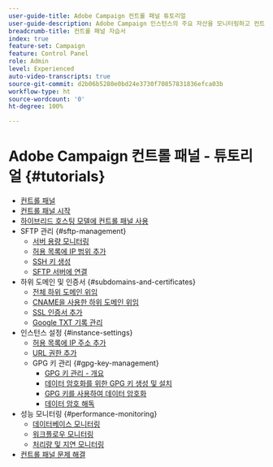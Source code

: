 ```yaml
---
user-guide-title: Adobe Campaign 컨트롤 패널 튜토리얼
user-guide-description: Adobe Campaign 인스턴스의 주요 자산을 모니터링하고 컨트롤 패널에서 관리 작업을 수행하는 방법에 대해 알아봅니다.
breadcrumb-title: 컨트롤 패널 자습서
index: true
feature-set: Campaign
feature: Control Panel
role: Admin
level: Experienced
auto-video-transcripts: true
source-git-commit: d2b06b5280e0bd24e3730f70857831836efca03b
workflow-type: ht
source-wordcount: '0'
ht-degree: 100%

---
```



# Adobe Campaign 컨트롤 패널 - 튜토리얼 {#tutorials}

+ [컨트롤 패널](/help/control-panel-overview.md)
+ [컨트롤 패널 시작](/help/get-started-with-control-panel.md)
+ [하이브리드 호스팅 모델에 컨트롤 패널 사용](/help/control-panel-for-hybrid-hosting-models.md)
+ SFTP 관리 {#sftp-management}
   + [서버 용량 모니터링](/help/sftp-management/monitor-server-capacity.md)
   + [허용 목록에 IP 범위 추가](/help/sftp-management/allowlist-ip-range.md)
   + [SSH 키 생성](/help/sftp-management/generate-ssh-key.md)
   + [SFTP 서버에 연결](/help/sftp-management/connect-to-sftp-server.md)
+ 하위 도메인 및 인증서 {#subdomains-and-certificates}
   + [전체 하위 도메인 위임](/help/subdomains-and-certificates/subdomain-delegation.md)
   + [CNAME을 사용한 하위 도메인 위임](/help/subdomains-and-certificates/delegate-subdomains-using-cname.md)
   + [SSL 인증서 추가](/help/subdomains-and-certificates/add-ssl-certificates.md)
   + [Google TXT 기록 관리](/help/subdomains-and-certificates/google-txt-record-management.md)
+ 인스턴스 설정 {#instance-settings}
   + [허용 목록에 IP 주소 추가](/help/instance-settings/allowlist-ip-adresses.md)
   + [URL 권한 추가](/help/instance-settings/add-url-permissions.md)
   + GPG 키 관리 {#gpg-key-management}
      + [GPG 키 관리 - 개요](/help/instance-settings/gpg-key-management/gpg-key-management-overview.md)
      + [데이터 암호화를 위한 GPG 키 생성 및 설치](/help/instance-settings/gpg-key-management/generate-and-install-gpg-keys-for-data-encryption.md)
      + [GPG 키를 사용하여 데이터 암호화](/help/instance-settings/gpg-key-management/use-a-gpg-key-to-encrypt-data.md)
      + [데이터 암호 해독](/help/instance-settings/gpg-key-management/decrypt-data.md)
+ 성능 모니터링 {#performance-monitoring}
   + [데이터베이스 모니터링](/help/performance-monitoring/monitor-databases.md)
   + [워크플로우 모니터링](/help/performance-monitoring/monitor-workflows.md)
   + [처리량 및 지연 모니터링](/help/performance-monitoring/monitor-throughputs-and-latency.md)
+ [컨트롤 패널 문제 해결](/help/trouble-shooting.md)
